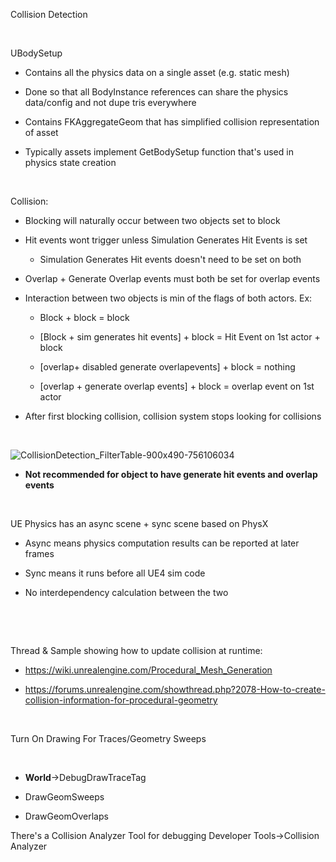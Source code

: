 Collision Detection

 

UBodySetup

-   Contains all the physics data on a single asset (e.g. static mesh)

-   Done so that all BodyInstance references can share the physics data/config and not dupe tris everywhere

-   Contains FKAggregateGeom that has simplified collision representation of asset

-   Typically assets implement GetBodySetup function that's used in physics state creation

 

Collision:

-   Blocking will naturally occur between two objects set to block

-   Hit events wont trigger unless Simulation Generates Hit Events is set

    -   Simulation Generates Hit events doesn't need to be set on both

-   Overlap + Generate Overlap events must both be set for overlap events

-   Interaction between two objects is min of the flags of both actors. Ex:

    -   Block + block = block

    -   \[Block + sim generates hit events\] + block = Hit Event on 1st actor + block

    -   \[overlap+ disabled generate overlapevents\] + block = nothing

    -   \[overlap + generate overlap events\] + block = overlap event on 1st actor

-   After first blocking collision, collision system stops looking for collisions

 

![CollisionDetection_FilterTable-900x490-756106034](C:\devguide\conversion\FINISHED\assets\CollisionDetection_FilterTable-900x490-756106034.jpg)

-   **Not recommended for object to have generate hit events and overlap events**

 



UE Physics has an async scene + sync scene based on PhysX

-   Async means physics computation results can be reported at later frames

-   Sync means it runs before all UE4 sim code

-   No interdependency calculation between the two

 

 

Thread & Sample showing how to update collision at runtime:

-   <https://wiki.unrealengine.com/Procedural_Mesh_Generation>

-   <https://forums.unrealengine.com/showthread.php?2078-How-to-create-collision-information-for-procedural-geometry>

 

Turn On Drawing For Traces/Geometry Sweeps

 

-   **World**-&gt;DebugDrawTraceTag

-   DrawGeomSweeps

-   DrawGeomOverlaps

There's a Collision Analyzer Tool for debugging Developer Tools-&gt;Collision Analyzer
